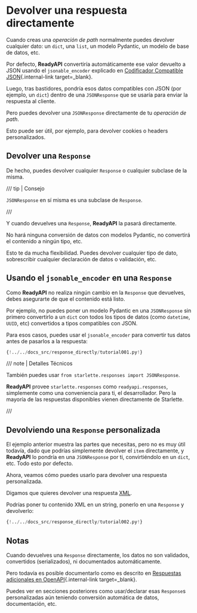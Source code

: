 # Devolver una respuesta directamente

Cuando creas una *operación de path* normalmente puedes devolver cualquier dato: un `dict`, una `list`, un modelo Pydantic, un modelo de base de datos, etc.

Por defecto, **ReadyAPI** convertiría automáticamente ese valor devuelto a JSON usando el `jsonable_encoder` explicado en [Codificador Compatible JSON](../tutorial/encoder.md){.internal-link target=_blank}.

Luego, tras bastidores, pondría esos datos compatibles con JSON (por ejemplo, un `dict`) dentro de una `JSONResponse` que se usaría para enviar la respuesta al cliente.

Pero puedes devolver una `JSONResponse` directamente de tu *operación de path*.

Esto puede ser útil, por ejemplo, para devolver cookies o headers personalizados.

## Devolver una `Response`

De hecho, puedes devolver cualquier `Response` o cualquier subclase de la misma.

/// tip | Consejo

`JSONResponse` en sí misma es una subclase de `Response`.

///

Y cuando devuelves una `Response`, **ReadyAPI** la pasará directamente.

No hará ninguna conversión de datos con modelos Pydantic, no convertirá el contenido a ningún tipo, etc.

Esto te da mucha flexibilidad. Puedes devolver cualquier tipo de dato, sobrescribir cualquier declaración de datos o validación, etc.

## Usando el `jsonable_encoder` en una `Response`

Como **ReadyAPI** no realiza ningún cambio en la `Response` que devuelves, debes asegurarte de que el contenido está listo.

Por ejemplo, no puedes poner un modelo Pydantic en una `JSONResponse` sin primero convertirlo a un `dict` con todos los tipos de datos (como `datetime`, `UUID`, etc) convertidos a tipos compatibles con JSON.

Para esos casos, puedes usar el `jsonable_encoder` para convertir tus datos antes de pasarlos a la respuesta:

```Python hl_lines="4 6 20 21"
{!../../docs_src/response_directly/tutorial001.py!}
```

/// note | Detalles Técnicos

También puedes usar `from starlette.responses import JSONResponse`.

**ReadyAPI** provee `starlette.responses` como `readyapi.responses`, simplemente como una conveniencia para ti, el desarrollador. Pero la mayoría de las respuestas disponibles vienen directamente de Starlette.

///

## Devolviendo una `Response` personalizada

El ejemplo anterior muestra las partes que necesitas, pero no es muy útil todavía, dado que podrías simplemente devolver el `item` directamente, y **ReadyAPI** lo pondría en una `JSONResponse` por ti, convirtiéndolo en un `dict`, etc. Todo esto por defecto.

Ahora, veamos cómo puedes usarlo para devolver una respuesta personalizada.

Digamos que quieres devolver una respuesta <a href="https://en.wikipedia.org/wiki/XML" class="external-link" target="_blank">XML</a>.

Podrías poner tu contenido XML en un string, ponerlo en una `Response` y devolverlo:

```Python hl_lines="1  18"
{!../../docs_src/response_directly/tutorial002.py!}
```

## Notas

Cuando devuelves una `Response` directamente, los datos no son validados, convertidos (serializados), ni documentados automáticamente.

Pero todavía es posible documentarlo como es descrito en [Respuestas adicionales en OpenAPI](additional-responses.md){.internal-link target=_blank}.

Puedes ver en secciones posteriores como usar/declarar esas `Response`s personalizadas aún teniendo conversión automática de datos, documentación, etc.
